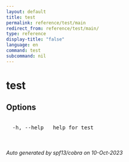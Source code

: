 ```yaml
---
layout: default
title: test
permalink: reference/test/main
redirect_from: reference/test/main/
type: reference
display-title: "false"
language: en
command: test
subcommand: nil
---
```


# test



## Options

<pre class='codeblock-pre'>
<div class='codeblock'>
  -h, --help   help for test

</div>
</pre>

###### Auto generated by spf13/cobra on 10-Oct-2023

